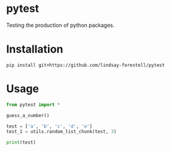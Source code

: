 # pytest
Testing the production of python packages.

# Installation

    pip install git+https://github.com/lindsay-forestell/pytest

# Usage

```py
from pytest import *

guess_a_number()

test = ['a', 'b', 'c', 'd', 'e']
test_1 = utils.random_list_chunk(test, 3)

print(test)
```
